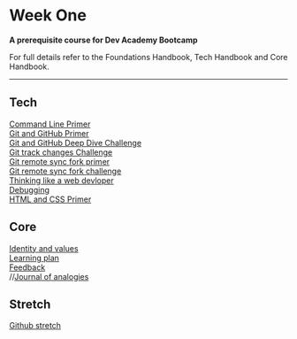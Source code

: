 # Week One

__A prerequisite course for Dev Academy Bootcamp__

For full details refer to the Foundations Handbook, Tech Handbook and Core Handbook.


------------

## Tech
[Command Line Primer](command-line/README.md)  
[Git and GitHub Primer](git-and-github-intro/README.md)  
[Git and GitHub Deep Dive Challenge](git-and-github-intro/git-github-challenge.md)  
[Git track changes Challenge](/git-and-github-intro/git-track-and-commit-challenge.md)  
[Git remote sync fork primer](git-and-github-intro/git-remote-fork-merge-primer.md)  
[Git remote sync fork challenge](git-and-github-intro/git-remote-fork-merge-primer.md)  
[Thinking like a web devloper]()  
[Debugging]()  
[HTML and CSS Primer]()  

## Core
[Identity and values]()  
[Learning plan]()  
[Feedback]()  
//[Journal of analogies]()  

## Stretch
[Github stretch](git-github-stretch/README.md)


